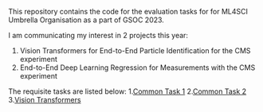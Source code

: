 This repository contains the code for the evaluation tasks for for ML4SCI Umbrella Organisation as a part of GSOC 2023.

I am communicating my interest in 2 projects this year:

1. Vision Transformers for End-to-End Particle Identification for the CMS experiment
2. End-to-End Deep Learning Regression for Measurements with the CMS experiment

The requisite tasks are listed below:
1.[Common Task 1](./common_task_1/)
2.[Common Task 2](./common_task_2/)
3.[Vision Transformers](./vision_transformers/)

